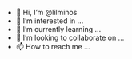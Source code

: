 - 👋 Hi, I’m @lilminos
- 👀 I’m interested in ...
- 🌱 I’m currently learning ...
- 💞️ I’m looking to collaborate on ...
- 📫 How to reach me ...

<!---
lilminos/lilminos is a ✨ special ✨ repository because its `README.md` (this file) appears on your GitHub profile.
You can click the Preview link to take a look at your changes.
--->
